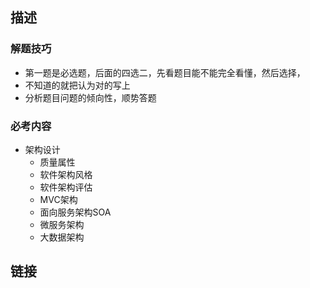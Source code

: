 ## 描述




### 解题技巧

- 第一题是必选题，后面的四选二，先看题目能不能完全看懂，然后选择，
- 不知道的就把认为对的写上
- 分析题目问题的倾向性，顺势答题


### 必考内容
- 架构设计
  - 质量属性
  - 软件架构风格
  - 软件架构评估
  - MVC架构
  - 面向服务架构SOA
  - 微服务架构
  - 大数据架构

## 链接
